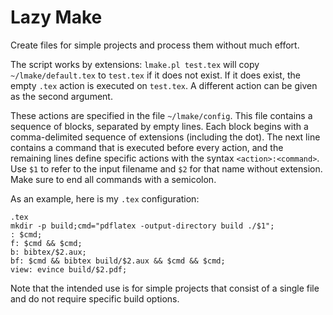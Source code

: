 # Lazy Make

Create files for simple projects and process them without much effort.

The script works by extensions: `lmake.pl test.tex` will copy `~/lmake/default.tex` to `test.tex` if it does not exist.
If it does exist, the empty `.tex` action is executed on `test.tex`.
A different action can be given as the second argument.

These actions are specified in the file `~/lmake/config`.
This file contains a sequence of blocks, separated by empty lines.
Each block begins with a comma-delimited sequence of extensions (including the dot).
The next line contains a command that is executed before every action, and the remaining lines define specific actions with the syntax `<action>:<command>`.
Use `$1` to refer to the input filename and `$2` for that name without extension.
Make sure to end all commands with a semicolon.

As an example, here is my `.tex` configuration:
```
.tex
mkdir -p build;cmd="pdflatex -output-directory build ./$1";
: $cmd;
f: $cmd && $cmd;
b: bibtex/$2.aux;
bf: $cmd && bibtex build/$2.aux && $cmd && $cmd;
view: evince build/$2.pdf;
```

Note that the intended use is for simple projects that consist of a single file and do not require specific build options.
